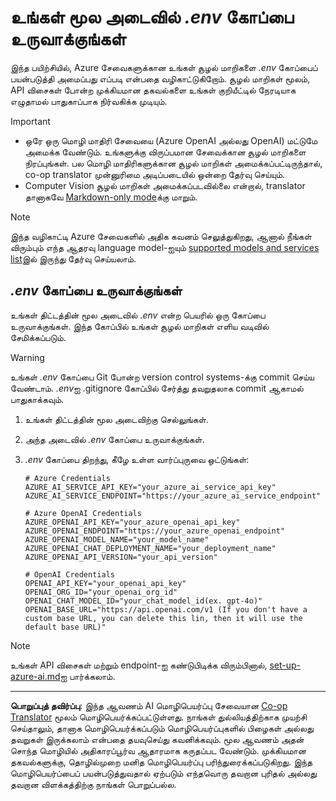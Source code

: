<!--
CO_OP_TRANSLATOR_METADATA:
{
  "original_hash": "66029e3b67a3eb980ab8740367e91283",
  "translation_date": "2025-10-15T04:59:30+00:00",
  "source_file": "getting_started/command-line-guide/create-env-file.md",
  "language_code": "ta"
}
-->
# உங்கள் மூல அடைவில் *.env* கோப்பை உருவாக்குங்கள்

இந்த பயிற்சியில், Azure சேவைகளுக்கான உங்கள் சூழல் மாறிகளை *.env* கோப்பைப் பயன்படுத்தி அமைப்பது எப்படி என்பதை வழிகாட்டுகிறோம். சூழல் மாறிகள் மூலம், API விசைகள் போன்ற முக்கியமான தகவல்களை உங்கள் குறியீட்டில் நேரடியாக எழுதாமல் பாதுகாப்பாக நிர்வகிக்க முடியும்.

> [!IMPORTANT]
> - ஒரே ஒரு மொழி மாதிரி சேவையை (Azure OpenAI அல்லது OpenAI) மட்டுமே அமைக்க வேண்டும். உங்களுக்கு விருப்பமான சேவைக்கான சூழல் மாறிகளை நிரப்புங்கள். பல மொழி மாதிரிகளுக்கான சூழல் மாறிகள் அமைக்கப்பட்டிருந்தால், co-op translator முன்னுரிமை அடிப்படையில் ஒன்றை தேர்வு செய்யும்.
> - Computer Vision சூழல் மாறிகள் அமைக்கப்படவில்லை என்றால், translator தானாகவே [Markdown-only mode](./markdown-only-mode.md)க்கு மாறும்.

> [!NOTE]
> இந்த வழிகாட்டி Azure சேவைகளில் அதிக கவனம் செலுத்துகிறது, ஆனால் நீங்கள் விரும்பும் எந்த ஆதரவு language model-ஐயும் [supported models and services list](../README.md#-supported-models-and-services)இல் இருந்து தேர்வு செய்யலாம்.

## *.env* கோப்பை உருவாக்குங்கள்

உங்கள் திட்டத்தின் மூல அடைவில் *.env* என்ற பெயரில் ஒரு கோப்பை உருவாக்குங்கள். இந்த கோப்பில் உங்கள் சூழல் மாறிகள் எளிய வடிவில் சேமிக்கப்படும்.

> [!WARNING]
> உங்கள் *.env* கோப்பை Git போன்ற version control systems-க்கு commit செய்ய வேண்டாம். *.env*ஐ .gitignore கோப்பில் சேர்த்து தவறுதலாக commit ஆகாமல் பாதுகாக்கவும்.

1. உங்கள் திட்டத்தின் மூல அடைவிற்கு செல்லுங்கள்.

1. அந்த அடைவில் *.env* கோப்பை உருவாக்குங்கள்.

1. *.env* கோப்பை திறந்து, கீழே உள்ள வார்ப்புருவை ஒட்டுங்கள்:

    ```plaintext
    # Azure Credentials
    AZURE_AI_SERVICE_API_KEY="your_azure_ai_service_api_key"
    AZURE_AI_SERVICE_ENDPOINT="https://your_azure_ai_service_endpoint"

    # Azure OpenAI Credentials
    AZURE_OPENAI_API_KEY="your_azure_openai_api_key"
    AZURE_OPENAI_ENDPOINT="https://your_azure_openai_endpoint"
    AZURE_OPENAI_MODEL_NAME="your_model_name"
    AZURE_OPENAI_CHAT_DEPLOYMENT_NAME="your_deployment_name"
    AZURE_OPENAI_API_VERSION="your_api_version"

    # OpenAI Credentials
    OPENAI_API_KEY="your_openai_api_key"
    OPENAI_ORG_ID="your_openai_org_id"
    OPENAI_CHAT_MODEL_ID="your_chat_model_id(ex. gpt-4o)"
    OPENAI_BASE_URL="https://api.openai.com/v1 (If you don't have a custom base URL, you can delete this lin, then it will use the default base URL)"
    ```

> [!NOTE]
> உங்கள் API விசைகள் மற்றும் endpoint-ஐ கண்டுபிடிக்க விரும்பினால், [set-up-azure-ai.md](../set-up-azure-ai.md)ஐ பார்க்கலாம்.

---

**பொறுப்புத் தவிர்ப்பு**:
இந்த ஆவணம் AI மொழிபெயர்ப்பு சேவையான [Co-op Translator](https://github.com/Azure/co-op-translator) மூலம் மொழிபெயர்க்கப்பட்டுள்ளது. நாங்கள் துல்லியத்திற்காக முயற்சி செய்தாலும், தானாக மொழிபெயர்க்கப்படும் மொழிபெயர்ப்புகளில் பிழைகள் அல்லது தவறுகள் இருக்கலாம் என்பதை தயவுசெய்து கவனிக்கவும். மூல ஆவணம் அதன் சொந்த மொழியில் அதிகாரப்பூர்வ ஆதாரமாக கருதப்பட வேண்டும். முக்கியமான தகவல்களுக்கு, தொழில்முறை மனித மொழிபெயர்ப்பு பரிந்துரைக்கப்படுகிறது. இந்த மொழிபெயர்ப்பைப் பயன்படுத்துவதால் ஏற்படும் எந்தவொரு தவறான புரிதல் அல்லது தவறான விளக்கத்திற்கு நாங்கள் பொறுப்பல்ல.
